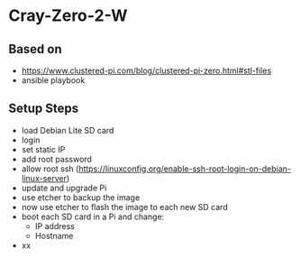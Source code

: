 # Cray-Zero-2-W

## Based on
- https://www.clustered-pi.com/blog/clustered-pi-zero.html#stl-files
- ansible playbook

## Setup Steps
- load Debian Lite SD card
- login
- set static IP
- add root password
- allow root ssh (https://linuxconfig.org/enable-ssh-root-login-on-debian-linux-server)
- update and upgrade Pi
- use etcher to backup the image
- now use etcher to flash the image to each new SD card
- boot each SD card in a Pi and change:
  - IP address
  - Hostname
- xx
